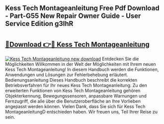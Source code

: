 ## Kess Tech Montageanleitung Free Pdf Download - Part-G55 New Repair Owner Guide - User Service Edition g3IhR

# <h2><a href="http://df7lgab.blite.top/?on=Kess+Tech+Montageanleitung">🔗Download 👉🔴 Kess Tech Montageanleitung</a></h2>

[![Kess Tech Montageanleitung new download](https://i.imgur.com/lujVjoI.png)](http://df7lgab.blite.top/?on=Kess+Tech+Montageanleitung)
Entdecken Sie die Möglichkeiten Willkommen in der Welt der Möglichkeiten mit Ihrem neuen Kess Tech Montageanleitung! In diesem Handbuch werden die Funktionen, Anwendungen und Lösungen zur Fehlerbehebung erläutert. Bedienungsanleitung Dieses Handbuch beschreibt die korrekten Betriebsverfahren für Ihr neues Kess Tech Montageanleitung. Zu den erweiterten Funktionen von Kess Tech Montageanleitung gehören Objekterkennung, Bewegungssensoren, anpassbare Warnungen und Fernzugriff, die alle über die Benutzeroberfläche an Ihre Vorlieben angepasst werden können. Vielen Dank, dass Sie sich für Kess Tech MontageanleitungD entschieden haben. Wir freuen uns, Teil Ihrer Reise zu sein.
